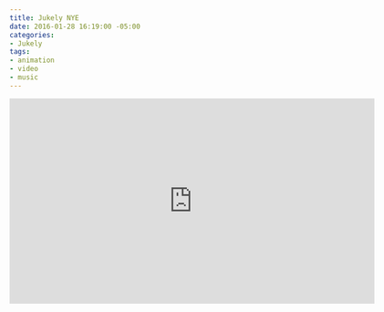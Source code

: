 ```yaml
---
title: Jukely NYE
date: 2016-01-28 16:19:00 -05:00
categories:
- Jukely
tags:
- animation
- video
- music
---
```


<div class="video-widescreen">
	<iframe src="https://player.vimeo.com/video/253156741?&loop=1" width="640" height="360" frameborder="0" webkitallowfullscreen mozallowfullscreen allowfullscreen></iframe>
</div>